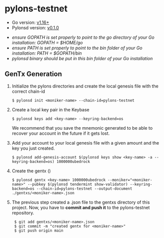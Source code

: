 # pylons-testnet

- Go version: [v1.16+](https://golang.org/dl/)
- Pylonsd version: [v0.1.0](https://github.com/Pylons-tech/pylons/releases)

* *ensure GOPATH is set properly to point to the go directory of your Go installation: GOPATH = $HOME/go*
* *ensure PATH is set properly to point to the bin folder of your Go installation: PATH = $GOPATH/bin*
* *pylonsd binary should be put in this bin folder of your Go installation*


## GenTx Generation

1. Initialize the pylons directories and create the local genesis file with the correct
   chain-id

   ```shell
   $ pylonsd init <moniker-name> --chain-id=pylons-testnet
   ```

2. Create a local key pair in the Keybase

   ```shell
   $ pylonsd keys add <key-name> --keyring-backend=os
   ```
   We recommend that you save the mnemonic generated to be able to recover your account in the future if it gets lost.  

3. Add your account to your local genesis file with a given amount and the key you
   just created.

   ```shell
   $ pylonsd add-genesis-account $(pylonsd keys show <key-name> -a --keyring-backend=os) 1000000ubedrock
   ```

4. Create the gentx ()

   ```shell
   $ pylonsd gentx <key-name> 1000000ubedrock --moniker="<moniker-name>" --pubkey $(pylonsd tendermint show-validator) --keyring-backend=os --chain-id=pylons-testnet --output-document ./gentxs/<moniker-name>.json                    
   ```

5. The previous step created a <monikername>.json file to the gentxs directory of this project. Now, you have to **commit and 
push it** to the pylons-testnet repository. 

   ```shell
    $ git add gentxs/<moniker-name>.json
    $ git commit -m "created gentx for <moniker-name>"
    $ git push origin main

   ```
